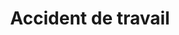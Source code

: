 ---
title: Accident de travail
longTitle: 'Accident de travail'
tags:
- gccommon
french:
- "[[Occupational accidents]]"
---